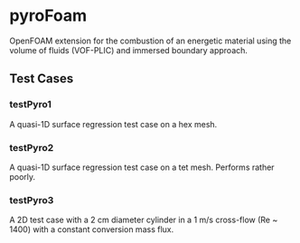 pyroFoam
========

OpenFOAM extension for the combustion of an energetic material using the
volume of fluids (VOF-PLIC) and immersed boundary approach.

Test Cases
--------------------------

### testPyro1

A quasi-1D surface regression test case on a hex mesh.

### testPyro2

A quasi-1D surface regression test case on a tet mesh. Performs rather poorly.

### testPyro3

A 2D test case with a 2 cm diameter cylinder in a 1 m/s cross-flow
(Re ~ 1400) with a constant conversion mass flux.



